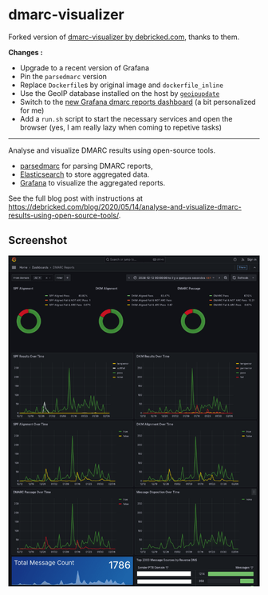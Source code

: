 # dmarc-visualizer

Forked version of [dmarc-visualizer by debricked.com](https://github.com/debricked/dmarc-visualizer), thanks to them.

**Changes :**

- Upgrade to a recent version of Grafana
- Pin the `parsedmarc` version
- Replace `Dockerfile`s by original image and `dockerfile_inline`
- Use the GeoIP database installed on the host by [`geoipupdate`](https://maxmind.github.io/geoipupdate/)
- Switch to the [new Grafana dmarc reports dashboard](https://github.com/domainaware/parsedmarc/blob/8.17.0/grafana/Grafana-DMARC_Reports.json-new_panel.json) (a bit personalized for me)
- Add a `run.sh` script to start the necessary services and open the browser (yes, I am really lazy when coming to repetive tasks)

---

Analyse and visualize DMARC results using open-source tools.

* [parsedmarc](https://github.com/domainaware/parsedmarc) for parsing DMARC reports,
* [Elasticsearch](https://www.elastic.co/) to store aggregated data.
* [Grafana](https://grafana.com/) to visualize the aggregated reports.

See the full blog post with instructions at https://debricked.com/blog/2020/05/14/analyse-and-visualize-dmarc-results-using-open-source-tools/.


## Screenshot

![Screenshot of Grafana dashboard](.github/screenshot.png)